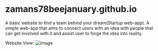 # zamans78beejanuary.github.io
A basic website to find a team behind your dream(Startup web-app). A simple web-app that aims to connect users with an idea with people that can get involved with it and assist user to forge the idea into reality.

Website View:
![image](https://user-images.githubusercontent.com/64192420/110088365-f7d32400-7dbe-11eb-948f-3708f053c49f.png)
